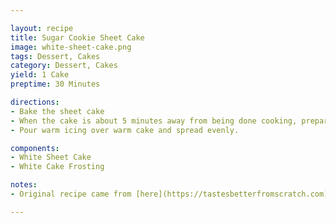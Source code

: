 ```yaml
---

layout: recipe
title: Sugar Cookie Sheet Cake
image: white-sheet-cake.png
tags: Dessert, Cakes
category: Dessert, Cakes
yield: 1 Cake
preptime: 30 Minutes

directions:
- Bake the sheet cake
- When the cake is about 5 minutes away from being done cooking, prepare the frosting.
- Pour warm icing over warm cake and spread evenly. 

components:
- White Sheet Cake
- White Cake Frosting

notes:
- Original recipe came from [here](https://tastesbetterfromscratch.com)

---
```

